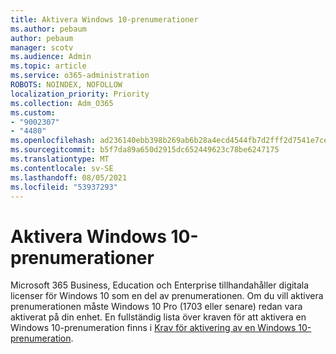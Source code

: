 ```yaml
---
title: Aktivera Windows 10-prenumerationer
ms.author: pebaum
author: pebaum
manager: scotv
ms.audience: Admin
ms.topic: article
ms.service: o365-administration
ROBOTS: NOINDEX, NOFOLLOW
localization_priority: Priority
ms.collection: Adm_O365
ms.custom:
- "9002307"
- "4480"
ms.openlocfilehash: ad236140ebb398b269ab6b28a4ecd4544fb7d2fff2d7541e7ce481c13fd7afa6
ms.sourcegitcommit: b5f7da89a650d2915dc652449623c78be6247175
ms.translationtype: MT
ms.contentlocale: sv-SE
ms.lasthandoff: 08/05/2021
ms.locfileid: "53937293"
---
```

# <a name="activating-windows-10-subscriptions"></a>Aktivera Windows 10-prenumerationer

Microsoft 365 Business, Education och Enterprise tillhandahåller digitala licenser för Windows 10 som en del av prenumerationen. Om du vill aktivera prenumerationen måste Windows 10 Pro (1703 eller senare) redan vara aktiverat på din enhet. En fullständig lista över kraven för att aktivera en Windows 10-prenumeration finns i [Krav för aktivering av en Windows 10-prenumeration](https://docs.microsoft.com/windows/deployment/windows-10-subscription-activation#requirements).
